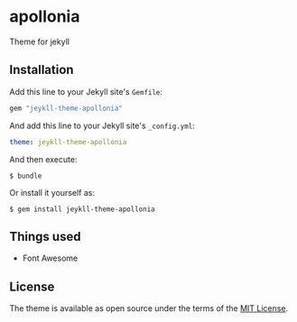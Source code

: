 # apollonia

Theme for jekyll

## Installation

Add this line to your Jekyll site's `Gemfile`:

```ruby
gem "jeykll-theme-apollonia"
```

And add this line to your Jekyll site's `_config.yml`:

```yaml
theme: jeykll-theme-apollonia
```

And then execute:

    $ bundle

Or install it yourself as:

    $ gem install jeykll-theme-apollonia

## Things used

* Font Awesome

## License

The theme is available as open source under the terms of the [MIT License](https://opensource.org/licenses/MIT).

